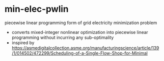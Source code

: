 # min-elec-pwlin
piecewise linear programming form of grid electricity minimization problem

- converts mixed-integer nonlinear optimization into piecewise linear programming without incurring any sub-optimality
- inspired by https://asmedigitalcollection.asme.org/manufacturingscience/article/139/1/014502/472299/Scheduling-of-a-Single-Flow-Shop-for-Minimal

